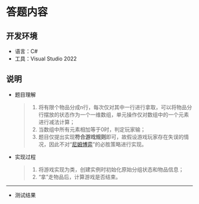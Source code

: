 # 答题内容
## 开发环境
* 语言：C#
* 工具：Visual Studio 2022
## 说明
* 题目理解
  > 1. 将有限个物品分成n行，每次仅对其中一行进行拿取，可以将物品分行摆放的状态作为一个一维数组，单元操作仅对数组中的一个元素进行减法计算；
  > 2. 当数组中所有元素相加等于0时，判定玩家输；
  > 3. 题目仅提出实现**符合游戏规则**即可，故假设游戏玩家存在失误的情况，因此不对“[尼姆博弈](https://baike.baidu.com/item/%E5%B0%BC%E5%A7%86%E5%8D%9A%E5%BC%88/58986985)”的必胜策略进行实现。

* 实现过程
  > 1. 将游戏实现为类，创建实例时初始化原始分组状态和物品信息；
  > 2. “拿”走物品后，计算游戏是否结束。
***
* 测试结果  

